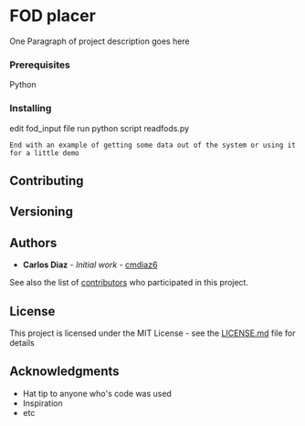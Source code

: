 # FOD placer

One Paragraph of project description goes here

### Prerequisites

Python

### Installing

edit fod_input file
run python script readfods.py

```
End with an example of getting some data out of the system or using it for a little demo
```

## Contributing

## Versioning

## Authors

* **Carlos Diaz** - *Initial work* - [cmdiaz6](https://github.com/cmdiaz6)

See also the list of [contributors](https://github.com/your/project/contributors) who participated in this project.

## License

This project is licensed under the MIT License - see the [LICENSE.md](LICENSE.md) file for details

## Acknowledgments

* Hat tip to anyone who's code was used
* Inspiration
* etc

